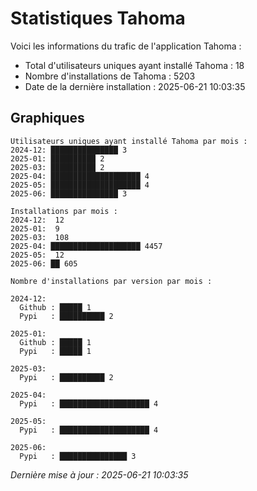 # Statistiques Tahoma

Voici les informations du trafic de l'application Tahoma :
- Total d'utilisateurs uniques ayant installé Tahoma : 18
- Nombre d'installations de Tahoma : 5203
- Date de la dernière installation : 2025-06-21 10:03:35

## Graphiques
```
Utilisateurs uniques ayant installé Tahoma par mois :
2024-12: ███████████████ 3
2025-01: ██████████ 2
2025-03: ██████████ 2
2025-04: ████████████████████ 4
2025-05: ████████████████████ 4
2025-06: ███████████████ 3
```

```
Installations par mois :
2024-12:  12
2025-01:  9
2025-03:  108
2025-04: ████████████████████ 4457
2025-05:  12
2025-06: ██ 605
```

```
Nombre d'installations par version par mois :

2024-12:
  Github : █████ 1
  Pypi   : ██████████ 2

2025-01:
  Github : █████ 1
  Pypi   : █████ 1

2025-03:
  Pypi   : ██████████ 2

2025-04:
  Pypi   : ████████████████████ 4

2025-05:
  Pypi   : ████████████████████ 4

2025-06:
  Pypi   : ███████████████ 3
```


*Dernière mise à jour : 2025-06-21 10:03:35*
